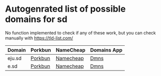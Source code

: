 # Autogenrated list of possible domains for sd

No function implemented to check if any of these work, but you can check manually with https://tld-list.com/

| Domain | Porkbun | NameCheap | Domains App |
|---|---|---|---|
| eju.sd | [Porkbun](https://porkbun.com/checkout/search?prb=e814663da1&tlds=&idnLanguage=&search=search&q=eju.sd) | [Namecheap](https://www.namecheap.com/domains/registration/results/?domain=eju.sd) | [Dmns](https://dmns.app/domains?q=eju.sd) |
| e.sd | [Porkbun](https://porkbun.com/checkout/search?prb=e814663da1&tlds=&idnLanguage=&search=search&q=e.sd) | [Namecheap](https://www.namecheap.com/domains/registration/results/?domain=e.sd) | [Dmns](https://dmns.app/domains?q=e.sd) |
